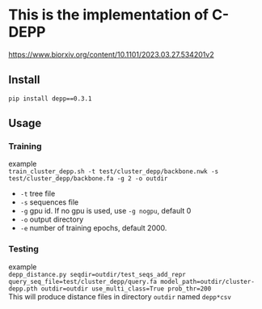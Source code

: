 # This is the implementation of C-DEPP 
https://www.biorxiv.org/content/10.1101/2023.03.27.534201v2

## Install      
`pip install depp==0.3.1`

## Usage
### Training        
example           
`train_cluster_depp.sh -t test/cluster_depp/backbone.nwk -s test/cluster_depp/backbone.fa -g 2 -o outdir`        
* `-t` tree file        
* `-s` sequences file           
* `-g` gpu id. If no gpu is used, use `-g nogpu`, default 0                 
* `-o` output directory
* `-e` number of training epochs, default 2000.

### Testing
example          
`depp_distance.py seqdir=outdir/test_seqs_add_repr query_seq_file=test/cluster_depp/query.fa model_path=outdir/cluster-depp.pth outdir=outdir use_multi_class=True prob_thr=200`        
This will produce distance files in directory `outdir` named `depp*csv`
